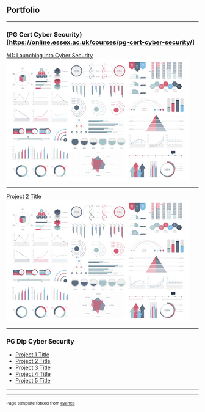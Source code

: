 ## Portfolio

---

### (PG Cert Cyber Security)[https://online.essex.ac.uk/courses/pg-cert-cyber-security/]

[M1: Launching into Cyber Security](/m1)
<img src="images/dummy_thumbnail.jpg?raw=true"/>

---
[Project 2 Title](/m2)
<img src="images/dummy_thumbnail.jpg?raw=true"/>

---

### PG Dip Cyber Security

- [Project 1 Title](http://example.com/)
- [Project 2 Title](http://example.com/)
- [Project 3 Title](http://example.com/)
- [Project 4 Title](http://example.com/)
- [Project 5 Title](http://example.com/)

---




---
<p style="font-size:11px">Page template forked from <a href="https://github.com/evanca/quick-portfolio">evanca</a></p>
<!-- Remove above link if you don't want to attibute -->
